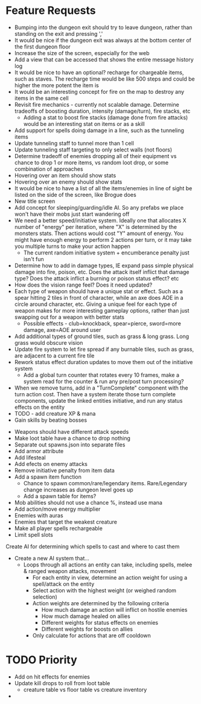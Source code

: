 # Feature Requests
* Bumping into the dungeon exit should try to leave dungeon, rather than standing on the exit and pressing ','
* It would be nice if the dungeon exit was always at the bottom center of the first dungeon floor
* Increase the size of the screen, especially for the web
* Add a view that can be accessed that shows the entire message history log
* It would be nice to have an optional? recharge for chargeable items, such as staves. The recharge time would be like 500 steps and could be higher the more potent the item is
* It would be an interesting concept for fire on the map to destroy any items in the same cell
* Revisit fire mechanics - currently not scalable damage. Determine tradeoffs of boosting duration, intensity (damage/turn), fire stacks, etc
    * Adding a stat to boost fire stacks (damage done from fire attacks) would be an interesting stat on items or as a skill
* Add support for spells doing damage in a line, such as the tunneling items
* Update tunneling staff to tunnel more than 1 cell
* Update tunneling staff targeting to only select walls (not floors)
* Determine tradeoff of enemies dropping all of their equipment vs chance to drop 1 or more items, vs random loot drop, or some combination of approaches
* Hovering over an item should show stats
* Hovering over an enemy should show stats
* It would be nice to have a list of all the items/enemies in line of sight be listed on the side of the screen, like Brogue does
* New title screen
* Add concept for sleeping/guarding/idle AI. So any prefabs we place won't have their mobs just start wandering off
* We need a better speed/initiative system. Ideally one that allocates X number of "energy" per iteration, where "X" is determined by the monsters stats. Then actions would cost "Y" amount of energy. You might have enough energy to perform 2 actions per turn, or it may take you multiple turns to make your action happen
    * The current random initiative system + encumberance penalty just isn't fun
* Determine how to add in damage types, IE expand pass simple physical damage into fire, poison, etc. Does the attack itself inflict that damage type? Does the attack inflict a burning or poison status effect? etc
* How does the vision range feel? Does it need updated?
* Each type of weapon should have a unique stat or effect. Such as a spear hitting 2 tiles in front of character, while an axe does AOE in a circle around character, etc. Giving a unique feel for each type of weapon makes for more interesting gameplay options, rather than just swapping out for a weapon with better stats
    * Possible effects - club=knockback, spear=pierce, sword=more damage, axe=AOE around user
* Add additional types of ground tiles, such as grass & long grass. Long grass would obscure vision
* Update fire system to let fire spread if any burnable tiles, such as grass, are adjacent to a current fire tile
* Rework status effect duration updates to move them out of the initiative system
  * Add a global turn counter that rotates every 10 frames, make a system read for the counter & run any pre/post turn processing?
* When we remove turns, add in a "TurnComplete" component with the turn action cost. Then have a system iterate those turn complete components, update the linked entities initiative, and run any status effects on the entity
* TODO - add creature XP & mana
* Gain skills by beating bosses
- Weapons should have different attack speeds
- Make loot table have a chance to drop nothing
- Separate out spawns.json into separate files
- Add armor attribute
- Add lifesteal
- Add efects on enemy attacks
- Remove initiative penalty from item data
- Add a spawn item function
  - Chance to spawn common/rare/legendary items. Rare/Legendary change increases as dungeon level goes up
  - Add a spawn table for items?
- Mob abilities should not use a chance %, instead use mana
- Add action/move energy multiplier
- Enemies with auras
- Enemies that target the weakest creature
- Make all player spells rechargeable
- Limit spell slots


Create AI for determining which spells to cast and where to cast them
- Create a new AI system that...
  - Loops through all actions an entity can take, including spells, melee & ranged weapon attacks, movement
    - For each entity in view, determine an action weight for using a spell/attack on the entity
    - Select action with the highest weight (or weighed random selection)
    - Action weights are determined by the following criteria
      - How much damage an action will inflict on hostile enemies
      - How much damage healed on allies
      - Different weights for status effects on enemies
      - Different weights for boosts on allies
    - Only calculate for actions that are off cooldown

# TODO Priority
- Add on hit effects for enemies
- Update kill drops to roll from loot table
  - creature table vs floor table vs creature inventory
- 